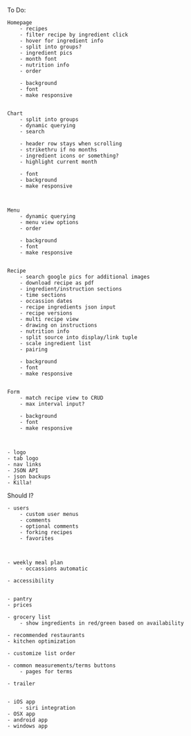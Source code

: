 To Do:

    Homepage
        - recipes
        - filter recipe by ingredient click
        - hover for ingredient info
        - split into groups?
        - ingredient pics
        - month font
        - nutrition info
        - order

        - background
        - font
        - make responsive


    Chart
        - split into groups
        - dynamic querying
        - search

        - header row stays when scrolling
        - strikethru if no months
        - ingredient icons or something?
        - highlight current month

        - font
        - background
        - make responsive



    Menu
        - dynamic querying
        - menu view options
        - order

        - background
        - font
        - make responsive


    Recipe
        - search google pics for additional images
        - download recipe as pdf
        - ingredient/instruction sections
        - time sections
        - occassion dates
        - recipe ingredients json input
        - recipe versions
        - multi recipe view
        - drawing on instructions
        - nutrition info
        - split source into display/link tuple
        - scale ingredient list
        - pairing

        - background
        - font
        - make responsive


    Form
        - match recipe view to CRUD
        - max interval input?

        - background
        - font
        - make responsive



    - logo
    - tab logo
    - nav links
    - JSON API
    - json backups
    - Killa!




Should I?

    - users
        - custom user menus
        - comments
        - optional comments
        - forking recipes
        - favorites



    - weekly meal plan
        - occassions automatic

    - accessibility


    - pantry
    - prices

    - grocery list
        - show ingredients in red/green based on availability

    - recommended restaurants
    - kitchen optimization

    - customize list order

    - common measurements/terms buttons
        - pages for terms

    - trailer


    - iOS app
        - siri integration
    - OSX app
    - android app
    - windows app

